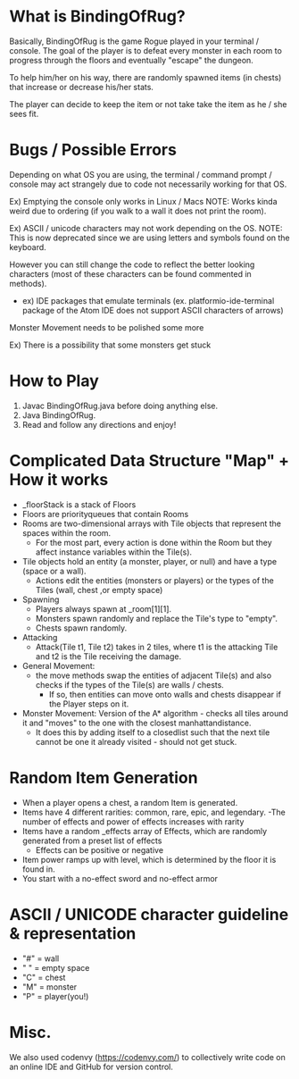 # What is BindingOfRug?
Basically, BindingOfRug is the game Rogue played in your terminal / console.
The goal of the player is to defeat every monster in each room to progress through the floors and eventually "escape" the dungeon. 

To help him/her on his way, there are randomly spawned items (in chests) that increase or decrease his/her stats. 

The player can decide to keep the item or not take take the item as he / she sees fit.


# Bugs / Possible Errors
Depending on what OS you are using, the terminal / command prompt / console may act strangely due to code not necessarily working for that OS.

Ex) Emptying the console only works in Linux / Macs
NOTE: Works kinda weird due to ordering (if you walk to a wall it does not print the room).

Ex) ASCII / unicode characters may not work depending on the OS. 
NOTE: This is now deprecated since we are using letters and symbols found on the keyboard. 

However you can still change the code to reflect the better looking characters (most of these characters can be found commented in methods).

- ex) IDE packages that emulate terminals (ex. platformio-ide-terminal package of the Atom IDE does not support ASCII characters of arrows)

Monster Movement needs to be polished some more 

  Ex) There is a possibility that some monsters get stuck 
  
# How to Play
1. Javac BindingOfRug.java before doing anything else.
2. Java BindingOfRug.
3. Read and follow any directions and enjoy!

# Complicated Data Structure "Map" + How it works
- _floorStack is a stack of Floors
- Floors are priorityqueues that contain Rooms
- Rooms are two-dimensional arrays with Tile objects that represent the spaces within the room.
  - For the most part, every action is done within the Room but they affect instance variables within the Tile(s).
- Tile objects hold an entity (a monster, player, or null) and have a type (space or a wall).
   - Actions edit the entities (monsters or players) or the types of the Tiles (wall, chest ,or empty space)
- Spawning
  - Players always spawn at _room[1][1]. 
  - Monsters spawn randomly and replace the Tile's type to "empty". 
  - Chests spawn randomly.
- Attacking
  - Attack(Tile t1, Tile t2) takes in 2 tiles, where t1 is the attacking Tile and t2 is the Tile receiving the damage.
- General Movement:
  - the move methods swap the entities of adjacent Tile(s) and also checks if the types of the Tile(s) are walls / chests.
    - If so, then entities can move onto walls and chests disappear if the Player steps on it.
- Monster Movement: 
  Version of the A* algorithm - checks all tiles around it and "moves" to the one with the closest manhattandistance. 
   - It does this by adding itself to a closedlist such that the next tile cannot be one it already visited - should not get stuck.
   
# Random Item Generation
- When a player opens a chest, a random Item is generated.
- Items have 4 different rarities: common, rare, epic, and legendary.
  -The number of effects and power of effects increases with rarity
- Items have a random _effects array of Effects, which are randomly generated from a preset list of effects
  - Effects can be positive or negative
- Item power ramps up with level, which is determined by the floor it is found in.
- You start with a no-effect sword and no-effect armor

# ASCII / UNICODE character guideline & representation
- \"#" = wall
- " " = empty space
- "C" = chest
- "M" = monster
- "P" = player(you!)

# Misc. 
We also used codenvy (https://codenvy.com/) to collectively write code on an online IDE and GitHub for version control.
